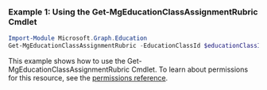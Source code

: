 ### Example 1: Using the Get-MgEducationClassAssignmentRubric Cmdlet
```powershell
Import-Module Microsoft.Graph.Education
Get-MgEducationClassAssignmentRubric -EducationClassId $educationClassId -EducationAssignmentId $educationAssignmentId
```
This example shows how to use the Get-MgEducationClassAssignmentRubric Cmdlet.
To learn about permissions for this resource, see the [permissions reference](/graph/permissions-reference).
